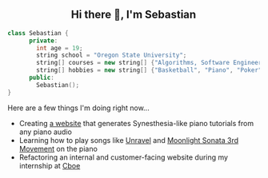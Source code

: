 <h2 align="center">Hi there 👋, I'm Sebastian</h2>


  ```cpp
  class Sebastian {
        private:
          int age = 19;
          string school = "Oregon State University";
          string[] courses = new string[] {"Algorithms, Software Engineering I/II"};
          string[] hobbies = new string[] {"Basketball", "Piano", "Poker"};
        public:
          Sebastian();
  }
  ```

Here are a few things I'm doing right now...

- Creating [a website](https://github.com/sebat2004/keysight) that generates Synesthesia-like piano tutorials from any piano audio
- Learning how to play songs like [Unravel](https://www.youtube.com/watch?v=sEQf5lcnj_o) and [Moonlight Sonata 3rd Movement](https://www.youtube.com/watch?v=XUzwdBQDzxw) on the piano
- Refactoring an internal and customer-facing website during my internship at [Cboe](https://www.cboe.com/)

